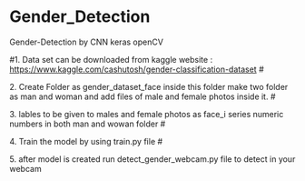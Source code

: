 # Gender_Detection
Gender-Detection by CNN keras openCV

#1. Data set can be downloaded from kaggle website : https://www.kaggle.com/cashutosh/gender-classification-dataset
#</p>2. Create Folder as gender_dataset_face inside this folder make two folder as man and woman and add files of male and female photos inside it.
#</p>3. lables to be given to males and female photos as face_i series numeric numbers in both man and wowan folder
#</p>4. Train the model by using train.py file
#</p>5. after model is created run detect_gender_webcam.py file to detect in your webcam 
